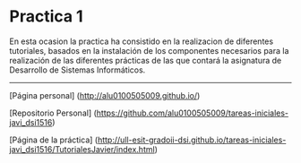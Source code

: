 **Practica 1**
=======================

En esta ocasion la practica ha consistido en la realizacion de diferentes tutoriales, basados en la instalación de los componentes necesarios para la realización de las diferentes prácticas de las que contará la asignatura de Desarrollo de Sistemas Informáticos.

----------

[Página personal] (http://alu0100505009.github.io/)

[Repositorio Personal] (https://github.com/alu0100505009/tareas-iniciales-javi_dsi1516)

[Página de la práctica] (http://ull-esit-gradoii-dsi.github.io/tareas-iniciales-javi_dsi1516/TutorialesJavier/index.html)



